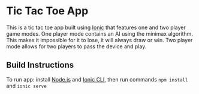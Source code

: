 # Tic Tac Toe App

This is a tic tac toe app built using [Ionic](https://ionicframework.com) that features one and two player game modes. One player mode contains an AI using the minimax
algorithm. This makes it impossible for it to lose, it will always draw or win. Two player mode allows for two players to
pass the device and play.

## Build Instructions

To run app: install [Node.js](https://nodejs.org/en/) and [Ionic CLI](https://ionicframework.com/docs/cli/), then run commands `npm install` and `ionic serve`
